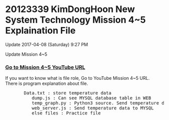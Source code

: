 <!DOCTYPE html>
<html>
  <head>
    <h1> 20123339 KimDongHoon New System Technology Mission 4~5 Explaination File </h1>
  </head>
  <body>
    <p> Update 2017-04-08 (Saturday) 9:27 PM <br><p>
    Update Mission 4~5</p>
    <h3><a href = "https://www.youtube.com/watch?v=_3w11swyY40&t=43s">Go to Mission 4~5 YouTube URL</a></h3>
    If you want to know what is file role, Go to YouTube Mission 4~5 URL.<br>
    There is program explanation about file.
    <pre>       Data.txt : store temperature data
          dump.js : Can see MYSQL database table in WEB
          temp_graph.py : Python3 source. Send temperature data to Thinkspeak and web_server.js
          web_server.js : Send temperature data to MYSQL
          else files : Practice file
          </pre>
          <body>
          </html>
          
